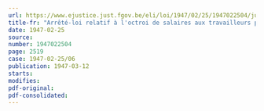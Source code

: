 ```yaml
---
url: https://www.ejustice.just.fgov.be/eli/loi/1947/02/25/1947022504/justel
title-fr: "Arrêté-loi relatif à l'octroi de salaires aux travailleurs pendant huit jours fériés par an"
date: 1947-02-25
source:
number: 1947022504
page: 2519
case: 1947-02-25/06
publication: 1947-03-12
starts:
modifies:
pdf-original:
pdf-consolidated:
---
```


